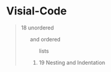 # Visial-Code

>18  unordered <ul> and 
>      ordered <ol>
>           lists <li>
>            
>19 Nesting and Indentation
